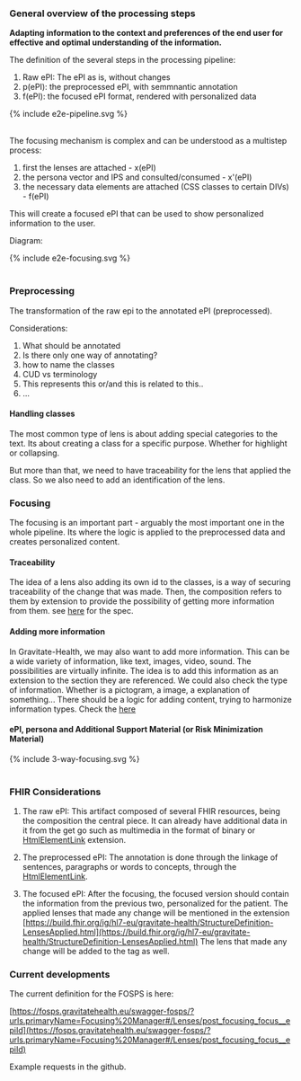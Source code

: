 ### General overview of the processing steps

**Adapting information to the context and preferences of the end user for effective and optimal understanding of the information.**

The definition of the several steps in the processing pipeline:

1. Raw ePI: The ePI as is, without changes
2. p(ePI): the preprocessed ePI, with semmnantic annotation
3. f(ePI): the focused ePI format, rendered with personalized data

<div>{% include e2e-pipeline.svg %}</div>
<br clear="all"/>

The focusing mechanism is complex and can be understood as a multistep process:

1. first the lenses are attached - x(ePI)
2. the persona vector and IPS and consulted/consumed - x'(ePI)
3. the necessary data elements are attached (CSS classes to certain DIVs) - f(ePI)

This will create a focused ePI that can be used to show personalized information to the user.

Diagram:
<div>{% include e2e-focusing.svg %}</div>
<br clear="all"/>

### Preprocessing

The transformation of the raw epi to the annotated ePI (preprocessed).

Considerations:

1. What should be annotated
2. Is there only one way of annotating?
3. how to name the classes  
4. CUD vs terminology  
5. This represents this or/and this is related to this..  
6. ...

#### Handling classes

The most common type of lens is about adding special categories to the text. Its about creating a class for a specific purpose. Whether for highlight or collapsing.

But more than that, we need to have traceability for the lens that applied the class. So we also need to add an identification of the lens.

### Focusing

The focusing is an important part - arguably the most important one in the whole pipeline. Its where the logic is applied to the preprocessed data and creates personalized content.

#### Traceability

The idea of a lens also adding its own id to the classes, is a way of securing traceability of the change that was made.
Then, the composition refers to them by extension to provide the possibility of getting more information from them.
see [here](StructureDefinition-LensesApplied.html) for the spec.

#### Adding more information

In Gravitate-Health, we may also want to add more information. This can be a wide variety of information, like text, images, video, sound. The possibilities are virtually infinite.
The idea is to add this information as an extension to the section they are referenced.
We could also check the type of information. Whether is a pictogram, a image, a explanation of something...
There should be a logic for adding content, trying to harmonize information types. Check the [here](17-semantic-styling.html)

#### ePI, persona and Additional Support Material (or Risk Minimization Material)

<div>{% include 3-way-focusing.svg %}</div>
<br clear="all"/>

### FHIR Considerations

1. The raw ePI:
This artifact composed of several FHIR resources, being the composition the central piece. It can already have additional data in it from the get go such as multimedia in the format of binary or [HtmlElementLink](https://build.fhir.org/ig/hl7-eu/gravitate-health/StructureDefinition-HtmlElementLink.html) extension.

2. The preprocessed ePI:
The annotation is done through the linkage of sentences, paragraphs or words to concepts, through the [HtmlElementLink](https://build.fhir.org/ig/hl7-eu/gravitate-health/StructureDefinition-HtmlElementLink.html).

3. The focused ePI:
After the focusing, the focused version should contain the information from the previous two, personalized for the patient.
The applied lenses that made any change will be mentioned in the extension [https://build.fhir.org/ig/hl7-eu/gravitate-health/StructureDefinition-LensesApplied.html](https://build.fhir.org/ig/hl7-eu/gravitate-health/StructureDefinition-LensesApplied.html)
The lens that made any change will be added to the tag as well.

### Current developments

The current definition for the FOSPS is here:

[https://fosps.gravitatehealth.eu/swagger-fosps/?urls.primaryName=Focusing%20Manager#/Lenses/post_focusing_focus__epiId](https://fosps.gravitatehealth.eu/swagger-fosps/?urls.primaryName=Focusing%20Manager#/Lenses/post_focusing_focus__epiId)

Example requests in the github.
